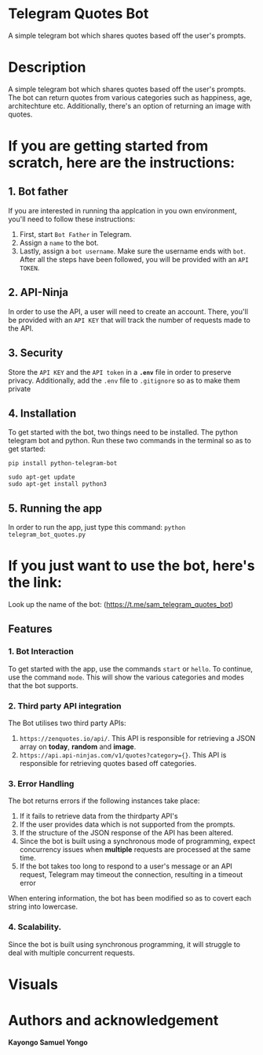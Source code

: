 # Telegram Quotes Bot
A simple telegram bot which shares quotes based off the user's prompts.

# Description
A simple telegram bot which shares quotes based off the user's prompts. The bot can return quotes from various categories such as happiness,
age, architechture etc. Additionally, there's an option of returning an image with quotes.

# If you are getting started from scratch, here are the instructions:
## 1. Bot father
If you are interested in running tha applcation in you own environment, you'll need to follow these instructions:
1. First, start `Bot Father` in Telegram.
2. Assign a `name` to the bot.
3. Lastly, assign a `bot username`. Make sure the username ends with `bot`. After all the steps have been followed, you will be provided with an `API TOKEN`.

## 2. API-Ninja
In order to use the API, a user will need to create an account. There, you'll be provided with an `API KEY` that will
track the number of requests made to the API.

## 3. Security
Store the `API KEY` and the `API token` in a **`.env`** file in order to preserve privacy. Additionally, add the `.env` file to `.gitignore` so
as to make them private

## 4. Installation
To get started with the bot, two things need to be installed. The python telegram bot and python.
Run these two commands in the terminal so as to get started:
```
pip install python-telegram-bot
```
```
sudo apt-get update
sudo apt-get install python3
```

## 5. Running the app
In order to run the app, just type this command: `python telegram_bot_quotes.py`

# If you just want to use the bot, here's the link:
Look up the name of the bot: (https://t.me/sam_telegram_quotes_bot)

## Features
### 1. Bot Interaction
To get started with the app, use the commands `start` or `hello`. To continue, use the command `mode`.
This will show the various categories and modes that the bot supports.

### 2. Third party API integration
The Bot utilises two third party APIs: 
1. `https://zenquotes.io/api/`. This API is responsible for retrieving a JSON array on **today**, **random** and **image**.
2. `https://api.api-ninjas.com/v1/quotes?category={}`. This API is responsible for retrieving quotes based off categories.

### 3. Error Handling
The bot returns errors if the following instances take place:
1. If it fails to retrieve data from the thirdparty API's
2. If the user provides data which is not supported from the prompts.
3. If the structure of the JSON response of the API has been altered.
4. Since the bot is built using a synchronous mode of programming, expect concurrency issues when **multiple** requests are processed at the same time.
5. If the bot takes too long to respond to a user's message or an API request, Telegram may timeout the connection, resulting in a timeout error

When entering information, the bot has been modified so as to covert each string into lowercase.

### 4. Scalability.
Since the bot is built using synchronous programming, it will struggle to deal with multiple concurrent requests.

# Visuals


# Authors and acknowledgement
**Kayongo Samuel Yongo**